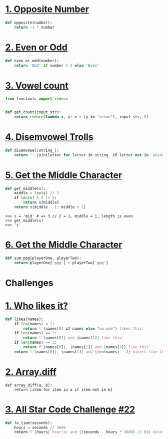# [1. Opposite Number](https://www.codewars.com/kata/56dec885c54a926dcd001095)

```python
def opposite(number):
    return -1 * number
```

# [2. Even or Odd](https://www.codewars.com/kata/53da3dbb4a5168369a0000fe/train/python)

```python
def even_or_odd(number):
    return 'Odd' if number % 2 else 'Even'
```

# [3. Vowel count](https://www.codewars.com/kata/54ff3102c1bad923760001f3)

```python
from functools import reduce


def get_count(input_str):
    return reduce(lambda x, y: x + (y in "aeiou"), input_str, 0)
```

# [4. Disemvowel Trolls](https://www.codewars.com/kata/52fba66badcd10859f00097e)

```python
def disemvowel(string_):
    return ''.join(letter for letter in string_ if letter not in 'aeiouAEIOU')

```

# [5. Get the Middle Character](https://www.codewars.com/kata/56747fd5cb988479af000028)

```python
def get_middle(s):
    middle = len(s) // 2
    if len(s) % 2 != 0:
        return s[middle]
    return s[middle - 1: middle + 1]
```

```Pyt
>>> s = 'mid' # => 3 // 2 = 1, middle = 1, length is even
>>> get_middle(s)
>>> 'i'
```

# [6. Get the Middle Character](https://www.codewars.com/kata/5863f97fb3a675d9a700003f/python)

```python
def sum_ppg(playerOne, playerTwo):
    return playerOne['ppg'] + playerTwo['ppg']
```



# Challenges

# [1. Who likes it?](https://www.codewars.com/kata/5266876b8f4bf2da9b000362)

```python
def likes(names):
    if len(names) < 2:
        return f'{names[0] if names else "no one"} likes this'
    if len(names) == 2:
        return f'{names[0]} and {names[1]} like this'
    if len(names) == 3:
        return f'{names[0]}, {names[1]} and {names[2]} like this'
    return f'{names[0]}, {names[1]} and {len(names) - 2} others like this'
```

# [2. Array.diff](https://www.codewars.com/kata/523f5d21c841566fde000009/python)

```pyth
def array_diff(a, b):
    return [item for item in a if item not in b]
```

# [3. All Star Code Challenge #22](https://www.codewars.com/kata/5865cff66b5699883f0001aa)

```python
def to_time(seconds):
    hours = seconds // 3600
    return f'{hours} hour(s) and {(seconds - hours * 3600) // 60} minute(s)'
```

